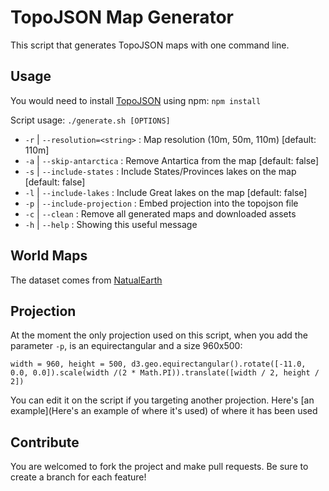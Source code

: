 # TopoJSON Map Generator

This script that generates TopoJSON maps with one command line.

## Usage
You would need to install [TopoJSON](https://www.npmjs.com/package/topojson) using npm: `npm install`

Script usage: `./generate.sh [OPTIONS]`

 * `-r` | `--resolution=<string>` : Map resolution (10m, 50m, 110m) [default: 110m]
 * `-a` | `--skip-antarctica` : Remove Antartica from the map [default: false]
 * `-s` | `--include-states` : Include States/Provinces lakes on the map [default: false]
 * `-l` | `--include-lakes` : Include Great lakes on the map [default: false]
 * `-p` | `--include-projection` : Embed projection into the topojson file
 * `-c` | `--clean` : Remove all generated maps and downloaded assets
 * `-h` | `--help` : Showing this useful message

## World Maps

The dataset comes from [NatualEarth](http://www.naturalearthdata.com/downloads/)

## Projection

At the moment the only projection used on this script, when you add the parameter `-p`, is an equirectangular and a size 960x500:

    width = 960, height = 500, d3.geo.equirectangular().rotate([-11.0, 0.0, 0.0]).scale(width /(2 * Math.PI)).translate([width / 2, height / 2])

You can edit it on the script if you targeting another projection.
Here's [an example](Here's an example of where it's used) of where it has been used


## Contribute

You are welcomed to fork the project and make pull requests.
Be sure to create a branch for each feature!
